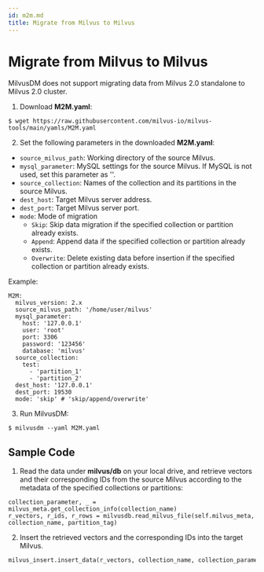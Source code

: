 ```yaml
---
id: m2m.md
title: Migrate from Milvus to Milvus
---
```


# Migrate from Milvus to Milvus

<div class="alert note">
MilvusDM does not support migrating data from Milvus 2.0 standalone to Milvus 2.0 cluster.
</div>

1. Download **M2M.yaml**:

```
$ wget https://raw.githubusercontent.com/milvus-io/milvus-tools/main/yamls/M2M.yaml
```

2. Set the following parameters in the downloaded **M2M.yaml**:

- `source_milvus_path`: Working directory of the source Milvus.
- `mysql_parameter`: MySQL settings for the source Milvus. If MySQL is not used, set this parameter as ''.
- `source_collection`: Names of the collection and its partitions in the source Milvus.
- `dest_host`: Target Milvus server address.
- `dest_port`: Target Milvus server port.
- `mode`: Mode of migration
  - `Skip`: Skip data migration if the specified collection or partition already exists.
  - `Append`: Append data if the specified collection or partition already exists.
  - `Overwrite`: Delete existing data before insertion if the specified collection or partition already exists.

Example:
```
M2M:
  milvus_version: 2.x
  source_milvus_path: '/home/user/milvus'
  mysql_parameter:
    host: '127.0.0.1'
    user: 'root'
    port: 3306
    password: '123456'
    database: 'milvus'
  source_collection:
    test:
      - 'partition_1'
      - 'partition_2'
  dest_host: '127.0.0.1'
  dest_port: 19530
  mode: 'skip' # 'skip/append/overwrite'
```

3. Run MilvusDM:

```
$ milvusdm --yaml M2M.yaml
```

## Sample Code

1. Read the data under **milvus/db** on your local drive, and retrieve vectors and their corresponding IDs from the source Milvus according to the metadata of the specified collections or partitions:

```
collection_parameter, _ = milvus_meta.get_collection_info(collection_name)
r_vectors, r_ids, r_rows = milvusdb.read_milvus_file(self.milvus_meta, collection_name, partition_tag) 
```

2. Insert the retrieved vectors and the corresponding IDs into the target Milvus.

``` python
milvus_insert.insert_data(r_vectors, collection_name, collection_parameter, self.mode, r_ids, partition_tag)
```

